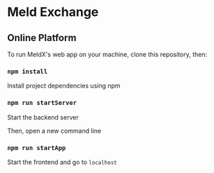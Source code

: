 # Meld Exchange

## Online Platform

To run MeldX's web app on your machine, clone this repository, then:

### `npm install`

Install project dependencies using npm

### `npm run startServer`

Start the backend server

Then, open a new command line

### `npm run startApp`

Start the frontend and go to `localhost`
